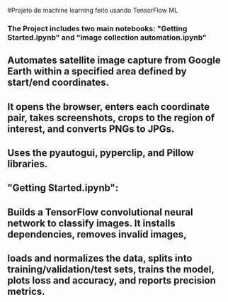 #Projeto de machine learning feito usando TensorFlow ML 

### The Project includes two main notebooks: "Getting Started.ipynb" and "image collection automation.ipynb"

## Automates satellite image capture from Google Earth within a specified area defined by start/end coordinates. 
## It opens the browser, enters each coordinate pair, takes screenshots, crops to the region of interest, and converts PNGs to JPGs. 
## Uses the pyautogui, pyperclip, and Pillow libraries. 

## "Getting Started.ipynb": 
## Builds a TensorFlow convolutional neural network to classify images. It installs dependencies, removes invalid images,
## loads and normalizes the data, splits into training/validation/test sets, trains the model, plots loss and accuracy, and reports precision metrics.

